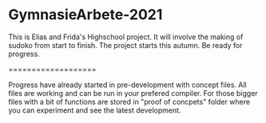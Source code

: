 # GymnasieArbete-2021

This is Elias and Frida's Highschool project. It will involve the making of sudoko from start to finish.
The project starts this autumn. Be ready for progress.

===================

Progress have already started in pre-development with concept files. All files are working and can be run in your
prefered compiler. For those bigger files with a bit of functions are stored in "proof of concpets" folder where you
can experiment and see the latest development.
